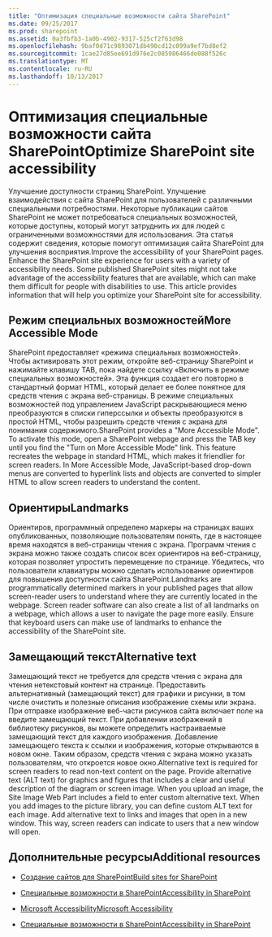 ```yaml
---
title: "Оптимизация специальные возможности сайта SharePoint"
ms.date: 09/25/2017
ms.prod: sharepoint
ms.assetid: 0a3fbfb3-1a0b-4902-9317-525cf2f63d98
ms.openlocfilehash: 9baf0d71c9893071db490cd12c099a9ef7bd8ef2
ms.sourcegitcommit: 1cae27d85ee691d976e2c085986466de088f526c
ms.translationtype: MT
ms.contentlocale: ru-RU
ms.lasthandoff: 10/13/2017
---
```

# <a name="optimize-sharepoint-site-accessibility"></a><span data-ttu-id="68eea-102">Оптимизация специальные возможности сайта SharePoint</span><span class="sxs-lookup"><span data-stu-id="68eea-102">Optimize SharePoint site accessibility</span></span>
<span data-ttu-id="68eea-p101">Улучшение доступности страниц SharePoint. Улучшение взаимодействия с сайта SharePoint для пользователей с различными специальными потребностями. Некоторые публикации сайтов SharePoint не может потребоваться специальных возможностей, которые доступны, который могут затруднить их для людей с ограниченными возможностями для использования. Эта статья содержит сведения, которые помогут оптимизация сайта SharePoint для улучшения восприятия.</span><span class="sxs-lookup"><span data-stu-id="68eea-p101">Improve the accessibility of your SharePoint pages. Enhance the SharePoint site experience for users with a variety of accessibility needs. Some published SharePoint sites might not take advantage of the accessibility features that are available, which can make them difficult for people with disabilities to use. This article provides information that will help you optimize your SharePoint site for accessibility.</span></span> 
  
    
    


## <a name="more-accessible-mode"></a><span data-ttu-id="68eea-107">Режим специальных возможностей</span><span class="sxs-lookup"><span data-stu-id="68eea-107">More Accessible Mode</span></span>

<span data-ttu-id="68eea-p102">SharePoint предоставляет «режима специальных возможностей». Чтобы активировать этот режим, откройте веб-страницу SharePoint и нажимайте клавишу TAB, пока найдете ссылку «Включить в режиме специальных возможностей». Эта функция создает его повторно в стандартный формат HTML, который делает ее более понятное для средств чтения с экрана веб-страницы. В режиме специальных возможностей под управлением JavaScript раскрывающиеся меню преобразуются в списки гиперссылки и объекты преобразуются в простой HTML, чтобы разрешить средств чтения с экрана для понимания содержимого.</span><span class="sxs-lookup"><span data-stu-id="68eea-p102">SharePoint provides a "More Accessible Mode". To activate this mode, open a SharePoint webpage and press the TAB key until you find the "Turn on More Accessible Mode" link. This feature recreates the webpage in standard HTML, which makes it friendlier for screen readers. In More Accessible Mode, JavaScript-based drop-down menus are converted to hyperlink lists and objects are converted to simpler HTML to allow screen readers to understand the content.</span></span> 
  
    
    

## <a name="landmarks"></a><span data-ttu-id="68eea-112">Ориентиры</span><span class="sxs-lookup"><span data-stu-id="68eea-112">Landmarks</span></span>

<span data-ttu-id="68eea-p103">Ориентиров, программный определено маркеры на страницах ваших опубликованных, позволяющие пользователям понять, где в настоящее время находятся в веб-страницы чтения с экрана. Программ чтения с экрана можно также создать список всех ориентиров на веб-страницу, которая позволяет упростить перемещение по странице. Убедитесь, что пользователи клавиатуры можно сделать использование ориентиров для повышения доступности сайта SharePoint.</span><span class="sxs-lookup"><span data-stu-id="68eea-p103">Landmarks are programmatically determined markers in your published pages that allow screen-reader users to understand where they are currently located in the webpage. Screen reader software can also create a list of all landmarks on a webpage, which allows a user to navigate the page more easily. Ensure that keyboard users can make use of landmarks to enhance the accessibility of the SharePoint site.</span></span>
  
    
    

## <a name="alternative-text"></a><span data-ttu-id="68eea-116">Замещающий текст</span><span class="sxs-lookup"><span data-stu-id="68eea-116">Alternative text</span></span>

<span data-ttu-id="68eea-p104">Замещающий текст не требуется для средств чтения с экрана для чтения нетекстовый контент на странице. Предоставить альтернативный (замещающий текст) для графики и рисунки, в том числе очистить и полезные описания изображение схемы или экрана. При отправке изображение веб-части рисунков сайта включает поле на введите замещающий текст. При добавлении изображений в библиотеку рисунков, вы можете определить настраиваемые замещающий текст для каждого изображения. Добавление замещающего текста к ссылки и изображения, которые открываются в новом окне. Таким образом, средств чтения с экрана можно указать пользователям, что откроется новое окно.</span><span class="sxs-lookup"><span data-stu-id="68eea-p104">Alternative text is required for screen readers to read non-text content on the page. Provide alternative text (ALT text) for graphics and figures that includes a clear and useful description of the diagram or screen image. When you upload an image, the Site Image Web Part includes a field to enter custom alternative text. When you add images to the picture library, you can define custom ALT text for each image. Add alternative text to links and images that open in a new window. This way, screen readers can indicate to users that a new window will open.</span></span>
  
    
    

## <a name="additional-resources"></a><span data-ttu-id="68eea-123">Дополнительные ресурсы</span><span class="sxs-lookup"><span data-stu-id="68eea-123">Additional resources</span></span>
<span data-ttu-id="68eea-124"><a name="bk_addresources"> </a></span><span class="sxs-lookup"><span data-stu-id="68eea-124"><a name="bk_addresources"> </a></span></span>


-  [<span data-ttu-id="68eea-125">Создание сайтов для SharePoint</span><span class="sxs-lookup"><span data-stu-id="68eea-125">Build sites for SharePoint</span></span>](build-sites-for-sharepoint.md)
    
  
-  [<span data-ttu-id="68eea-126">Специальные возможности в SharePoint</span><span class="sxs-lookup"><span data-stu-id="68eea-126">Accessibility in SharePoint</span></span>](accessibility-in-sharepoint.md)
    
  
-  [<span data-ttu-id="68eea-127">Microsoft Accessibility</span><span class="sxs-lookup"><span data-stu-id="68eea-127">Microsoft Accessibility</span></span>](https://www.microsoft.com/enable)
    
  
-  [<span data-ttu-id="68eea-128">Специальные возможности в SharePoint</span><span class="sxs-lookup"><span data-stu-id="68eea-128">Accessibility in SharePoint</span></span>](https://microsoft.sharepoint.com/teams/msenable/Pages/AccessibilityinSharePoint.aspx)
    
  

